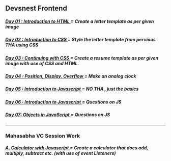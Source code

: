 ## Devsnest Frontend 

<h5>
    <a href="https://github.com/thisiskartikgupta/Devsnest-Frontend/tree/main/Day%2001%20-%20Introduction%20to%20HTML">
        Day 01 : Introduction to HTML
    </a>
     = Create a letter template as per given image 
</h5>

<h5>
    <a href="https://github.com/thisiskartikgupta/Devsnest-Frontend/tree/main/Day%2002%20-%20Introduction%20to%20CSS">
        Day 02 : Introduction to CSS
    </a>
     = Style the letter template from pervious THA using CSS
</h5>

<h5>
    <a href="https://github.com/thisiskartikgupta/Devsnest-Frontend/tree/main/Day%2003%20-%20Continuing%20with%20CSS">
        Day 03 : Continuing with CSS
    </a>
     = Create a resume template as per given image with use of CSS and HTML.
</h5>

<h5>
    <a href="https://github.com/thisiskartikgupta/Devsnest-Frontend/tree/main/Day%2004%20-%20Position%2C%20Display%2C%20Overflow">
        Day 04 : Position, Display, Overflow
    </a>
     = Make an analog clock
</h5>

<h5>
    <a href="https://github.com/thisiskartikgupta/Devsnest-Frontend/tree/main/Day%2005%20-%20Introduction%20to%20Javascript">
        Day 05 : Introduction to Javascript
    </a>
     = NO THA , just the basics
</h5>

<h5>
    <a href="https://github.com/thisiskartikgupta/Devsnest-Frontend/tree/main/Day%2006%20-%20Introduction%20to%20Javascript">
        Day 06 : Introduction to Javascript
    </a>
     = Questions on JS
</h5>

<h5>
    <a href="https://github.com/thisiskartikgupta/Devsnest-Frontend/tree/main/Day%2007%20-%20Objects%20in%20Javascript">
        Day 07: Objects in JavaScript
    </a>
     = Questions on JS
</h5>

--- 

### Mahasabha VC Session Work

<h5>
    <a href="https://github.com/thisiskartikgupta/Devsnest-Frontend/tree/main/0.%20Miscellaneous/Mahasabha%20VC%20Work/01.%20Calculator">
        A. Calculator with Javascript
    </a>
     = Create a calculator that does add, multiply, subtract etc. (with use of event Listeners)
</h5>


